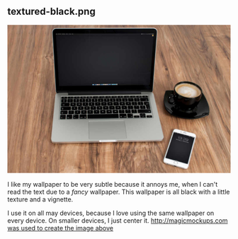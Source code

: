 ## textured-black.png
![textured-black.jpg on iPhone and Macbook](/.screenshots/textured-black.jpg)


I like my wallpaper to be very subtle because it annoys me, when I can't read the text due to a *fancy* wallpaper. This wallpaper is all black with a little texture and a vignette.

I use it on all may devices, because I love using the same wallpaper on every device. On smaller devices, I just center it.
[http://magicmockups.com was used to create the image above](http://magicmockups.com)
